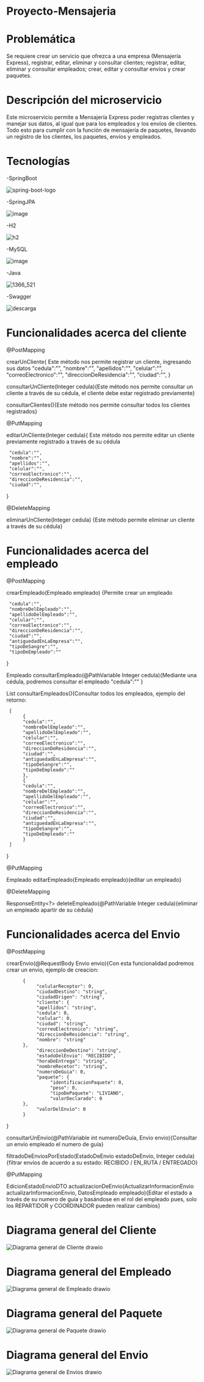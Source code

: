 # Proyecto-Mensajeria

# Problemática

Se requiere crear un servicio que ofrezca a una empresa (Mensajería Express), registrar, editar, eliminar y consultar clientes;
registrar, editar, eliminar y consultar empleados; crear, editar y consultar envios  y crear paquetes. 

# Descripción del microservicio

Este microservicio permite a Mensajería Express poder registras clientes y manejar sus datos, al igual que para los empleados y los envíos de clientes. Todo esto para cumplir con la función de mensajería de paquetes,  llevando  un registro de los clientes, los paquetes, envíos y empleados.

# Tecnologías

-SpringBoot

![spring-boot-logo](https://github.com/EmmanuelUs4/Proyecto-integrador/assets/120135105/b3dd9960-411c-499e-bd75-74a356431186)




-SpringJPA

![image](https://github.com/EmmanuelUs4/Proyecto-integrador/assets/120135105/c0efab29-eb7c-46eb-87e3-0a98808705ca)




-H2

![h2](https://github.com/EmmanuelUs4/Proyecto-integrador/assets/120135105/bec98a9b-3b87-456d-bc6a-6273158377a9)



-MySQL

![image](https://github.com/EmmanuelUs4/Proyecto-integrador/assets/120135105/5b35c760-326c-46e7-993c-e1fa8b2f1cad)



-Java

![1366_521](https://github.com/EmmanuelUs4/Proyecto-integrador/assets/120135105/02e1285f-6019-4c9e-a958-fc6e1fe84207)




-Swagger

![descarga](https://github.com/EmmanuelUs4/Proyecto-integrador/assets/120135105/94e4b709-5f01-4c8a-a54a-6b18d27505d6)


# Funcionalidades acerca del cliente

@PostMapping

crearUnCliente{ Este método nos permite registrar un cliente, ingresando sus datos
     "cedula":"",
     "nombre":"",
     "apellidos":"",
     "celular":"",
     "correoElectronico":"",
     "direccionDeResidencia":"",
     "ciudad":"",
}

consultarUnCliente(Integer cedula){Este método nos permite consultar un cliente a través de su  cédula, el cliente debe estar registrado previamente}

consultarClientes(){Este método nos permite consultar todos los clientes registrados}

@PutMapping

editarUnCliente(Integer cedula){ Este método nos permite editar un cliente previamente registrado a través de su cédula
     
     "cedula":"",
     "nombre":"",
     "apellidos":"",
     "celular":"",
     "correoElectronico":"",
     "direccionDeResidencia":"",
     "ciudad":"",
}

@DeleteMapping

eliminarUnCliente(Integer cedula) {Este método permite eliminar un cliente a través de su cédula}

# Funcionalidades acerca del empleado

@PostMapping

crearEmpleado(Empleado empleado) {Permite crear un empleado
     
     "cedula":"",
     "nombreDelEmpleado":"",
     "apellidoDelEmpleado":"",
     "celular":"",
     "correoElectronico":"",
     "direccionDeResidencia":"",
     "ciudad":"",
     "antiguedadEnLaEmpresa":"",
     "tipoDeSangre":"",
     "tipoDeEmpleado":""

}

Empleado consultarEmpleado(@PathVariable Integer cedula){Mediante una cédula, podremos consultar el empleado
     "cedula":""
}

List<Empleado> consultarEmpleados(){Consultar todos los empleados, ejemplo del retorno:
     
     [
          {
          "cedula":"",
          "nombreDelEmpleado":"",
          "apellidoDelEmpleado":"",
          "celular":"",
          "correoElectronico":"",
          "direccionDeResidencia":"",
          "ciudad":"",
          "antiguedadEnLaEmpresa":"",
          "tipoDeSangre":"",
          "tipoDeEmpleado":""
          },
          {
          "cedula":"",
          "nombreDelEmpleado":"",
          "apellidoDelEmpleado":"",
          "celular":"",
          "correoElectronico":"",
          "direccionDeResidencia":"",
          "ciudad":"",
          "antiguedadEnLaEmpresa":"",
          "tipoDeSangre":"",
          "tipoDeEmpleado":""
          }
     ]
}


@PutMapping
     
     
Empleado editarEmpleado(Empleado empleado){editar un empleado}


@DeleteMapping

ResponseEntity<?> deleteEmpleado(@PathVariable Integer cedula){eliminar un empleado apartir de su cédula}


# Funcionalidades acerca del Envio

@PostMapping

crearEnvio(@RequestBody Envio envio){Con esta funcionalidad podremos crear un envio, ejemplo de creacion:

          {
               "celularReceptor": 0,
               "ciudadDestino": "string",
               "ciudadOrigen": "string",
               "cliente": {
               "apellidos": "string",
               "cedula": 0,
               "celular": 0,
               "ciudad": "string",
               "correoElectronico": "string",
               "direccionDeResidencia": "string",
               "nombre": "string"
          },
               "direccionDeDestino": "string",
               "estadoDelEnvio": "RECIBIDO",
               "horaDeEntrega": "string",
               "nombreRecetor": "string",
               "numeroDeGuia": 0,
               "paquete": {
                    "identificacionPaquete": 0,
                    "peso": 0,
                    "tipoDePaquete": "LIVIANO",
                    "valorDeclarado": 0
          },
               "valorDelEnvio": 0
          }

}


consultarUnEnvio(@PathVariable int numeroDeGuia, Envio envio){Consultar un  envío empleado el numero de guía}

filtradoDeEnviosPorEstado(EstadoDeEnvio estadoDeEnvio, Integer cedula){filtrar envios de acuerdo a su estado: RECIBIDO / EN_RUTA / ENTREGADO}

@PutMapping

EdicionEstadoEnvioDTO actualizacionDeEnvio(ActualizarInformacionEnvio actualizarInformacionEnvio, DatosEmpleado empleado){Editar el estado a través de su numero de guía y basándose en el rol del empleado pues, solo los REPARTIDOR y COORDINADOR pueden realizar cambios}


# Diagrama general del Cliente
![Diagrama general de Cliente drawio](https://github.com/EmmanuelUs4/Proyecto-integrador/assets/120135105/5009b55a-ef1b-4d62-b3c6-b3eee3abab19)

# Diagrama general del Empleado
![Diagrama general de Empleado drawio](https://github.com/EmmanuelUs4/Proyecto-integrador/assets/120135105/754515e0-c3f5-4c73-a6a8-a8cf476f9092)

# Diagrama general del Paquete
![Diagrama general de Paquete drawio](https://github.com/EmmanuelUs4/Proyecto-integrador/assets/120135105/b9b6f2d0-2944-411b-b94e-cb5874acd4e3)

# Diagrama general del Envio
![Diagrama general de Envios drawio](https://github.com/EmmanuelUs4/Proyecto-integrador/assets/120135105/cc608cba-9b14-4f9d-a159-e41c8c1e478f)









